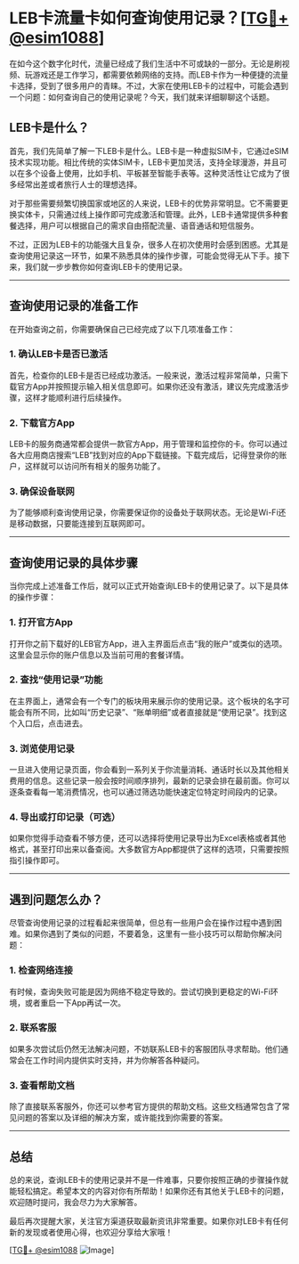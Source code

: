 # LEB卡流量卡如何查询使用记录？[[TG💪+ @esim1088](https://t.me/s/esim1088)]

在如今这个数字化时代，流量已经成了我们生活中不可或缺的一部分。无论是刷视频、玩游戏还是工作学习，都需要依赖网络的支持。而LEB卡作为一种便捷的流量卡选择，受到了很多用户的青睐。不过，大家在使用LEB卡的过程中，可能会遇到一个问题：如何查询自己的使用记录呢？今天，我们就来详细聊聊这个话题。

## LEB卡是什么？

首先，我们先简单了解一下LEB卡是什么。LEB卡是一种虚拟SIM卡，它通过eSIM技术实现功能。相比传统的实体SIM卡，LEB卡更加灵活，支持全球漫游，并且可以在多个设备上使用，比如手机、平板甚至智能手表等。这种灵活性让它成为了很多经常出差或者旅行人士的理想选择。

对于那些需要频繁切换国家或地区的人来说，LEB卡的优势非常明显。它不需要更换实体卡，只需通过线上操作即可完成激活和管理。此外，LEB卡通常提供多种套餐选择，用户可以根据自己的需求自由搭配流量、语音通话和短信服务。

不过，正因为LEB卡的功能强大且复杂，很多人在初次使用时会感到困惑。尤其是查询使用记录这一环节，如果不熟悉具体的操作步骤，可能会觉得无从下手。接下来，我们就一步步教你如何查询LEB卡的使用记录。

---

## 查询使用记录的准备工作

在开始查询之前，你需要确保自己已经完成了以下几项准备工作：

### 1. 确认LEB卡是否已激活
首先，检查你的LEB卡是否已经成功激活。一般来说，激活过程非常简单，只需下载官方App并按照提示输入相关信息即可。如果你还没有激活，建议先完成激活步骤，这样才能顺利进行后续操作。

### 2. 下载官方App
LEB卡的服务商通常都会提供一款官方App，用于管理和监控你的卡。你可以通过各大应用商店搜索“LEB”找到对应的App下载链接。下载完成后，记得登录你的账户，这样就可以访问所有相关的服务功能了。

### 3. 确保设备联网
为了能够顺利查询使用记录，你需要保证你的设备处于联网状态。无论是Wi-Fi还是移动数据，只要能连接到互联网即可。

---

## 查询使用记录的具体步骤

当你完成上述准备工作后，就可以正式开始查询LEB卡的使用记录了。以下是具体的操作步骤：

### 1. 打开官方App
打开你之前下载好的LEB官方App，进入主界面后点击“我的账户”或类似的选项。这里会显示你的账户信息以及当前可用的套餐详情。

### 2. 查找“使用记录”功能
在主界面上，通常会有一个专门的板块用来展示你的使用记录。这个板块的名字可能会有所不同，比如叫“历史记录”、“账单明细”或者直接就是“使用记录”。找到这个入口后，点击进去。

### 3. 浏览使用记录
一旦进入使用记录页面，你会看到一系列关于你流量消耗、通话时长以及其他相关费用的信息。这些记录一般会按时间顺序排列，最新的记录会排在最前面。你可以逐条查看每一笔消费情况，也可以通过筛选功能快速定位特定时间段内的记录。

### 4. 导出或打印记录（可选）
如果你觉得手动查看不够方便，还可以选择将使用记录导出为Excel表格或者其他格式，甚至打印出来以备查阅。大多数官方App都提供了这样的选项，只需要按照指引操作即可。

---

## 遇到问题怎么办？

尽管查询使用记录的过程看起来很简单，但总有一些用户会在操作过程中遇到困难。如果你遇到了类似的问题，不要着急，这里有一些小技巧可以帮助你解决问题：

### 1. 检查网络连接
有时候，查询失败可能是因为网络不稳定导致的。尝试切换到更稳定的Wi-Fi环境，或者重启一下App再试一次。

### 2. 联系客服
如果多次尝试后仍然无法解决问题，不妨联系LEB卡的客服团队寻求帮助。他们通常会在工作时间内提供实时支持，并为你解答各种疑问。

### 3. 查看帮助文档
除了直接联系客服外，你还可以参考官方提供的帮助文档。这些文档通常包含了常见问题的答案以及详细的解决方案，或许能找到你需要的答案。

---

## 总结

总的来说，查询LEB卡的使用记录并不是一件难事，只要你按照正确的步骤操作就能轻松搞定。希望本文的内容对你有所帮助！如果你还有其他关于LEB卡的问题，欢迎随时提问，我会尽力为大家解答。

最后再次提醒大家，关注官方渠道获取最新资讯非常重要。如果你对LEB卡有任何新的发现或者使用心得，也欢迎分享给大家哦！

[[TG💪+ @esim1088](https://t.me/s/esim1088) ![Image](https://i.postimg.cc/4NQfJmqS/Snipaste-2025-05-13-00-14-12.png)]